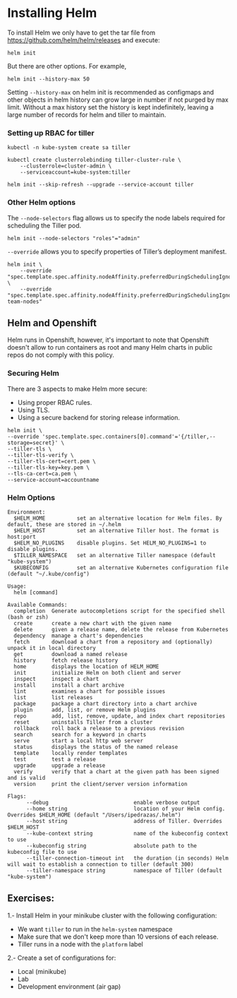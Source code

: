 #  Installing Helm

To install Helm we only have to get the tar file from https://github.com/helm/helm/releases and execute:

```
helm init
```

But there are other options. For example, 

```
helm init --history-max 50
```

Setting `--history-max` on helm init is recommended as configmaps and other objects in helm history can grow large in number if not purged by max limit. Without a max history set the history is kept indefinitely, leaving a large number of records for helm and tiller to maintain.


### Setting up RBAC for tiller 

```
kubectl -n kube-system create sa tiller

kubectl create clusterrolebinding tiller-cluster-rule \
    --clusterrole=cluster-admin \
    --serviceaccount=kube-system:tiller

helm init --skip-refresh --upgrade --service-account tiller
```

### Other Helm options

The `--node-selectors` flag allows us to specify the node labels required for scheduling the Tiller pod.

```
helm init --node-selectors "roles"="admin"
```

`--override` allows you to specify properties of Tiller’s deployment manifest. 

```
helm init \
    --override "spec.template.spec.affinity.nodeAffinity.preferredDuringSchedulingIgnoredDuringExecution[0].weight"="1" \
    --override "spec.template.spec.affinity.nodeAffinity.preferredDuringSchedulingIgnoredDuringExecution[0].preference.matchExpressions[0].key"="my-team-nodes"
```

## Helm and Openshift

Helm runs in Openshift, however, it's important to note that Openshift doesn't allow to run containers as root and many Helm charts in public repos do not comply with this policy.

### Securing Helm

There are 3 aspects to make Helm more secure:

* Using proper RBAC rules.
* Using TLS.
* Using a secure backend for storing release information.

```
helm init \
--override 'spec.template.spec.containers[0].command'='{/tiller,--storage=secret}' \
--tiller-tls \
--tiller-tls-verify \
--tiller-tls-cert=cert.pem \
--tiller-tls-key=key.pem \
--tls-ca-cert=ca.pem \
--service-account=accountname
```

### Helm Options

```
Environment:
  $HELM_HOME          set an alternative location for Helm files. By default, these are stored in ~/.helm
  $HELM_HOST          set an alternative Tiller host. The format is host:port
  $HELM_NO_PLUGINS    disable plugins. Set HELM_NO_PLUGINS=1 to disable plugins.
  $TILLER_NAMESPACE   set an alternative Tiller namespace (default "kube-system")
  $KUBECONFIG         set an alternative Kubernetes configuration file (default "~/.kube/config")

Usage:
  helm [command]

Available Commands:
  completion  Generate autocompletions script for the specified shell (bash or zsh)
  create      create a new chart with the given name
  delete      given a release name, delete the release from Kubernetes
  dependency  manage a chart's dependencies
  fetch       download a chart from a repository and (optionally) unpack it in local directory
  get         download a named release
  history     fetch release history
  home        displays the location of HELM_HOME
  init        initialize Helm on both client and server
  inspect     inspect a chart
  install     install a chart archive
  lint        examines a chart for possible issues
  list        list releases
  package     package a chart directory into a chart archive
  plugin      add, list, or remove Helm plugins
  repo        add, list, remove, update, and index chart repositories
  reset       uninstalls Tiller from a cluster
  rollback    roll back a release to a previous revision
  search      search for a keyword in charts
  serve       start a local http web server
  status      displays the status of the named release
  template    locally render templates
  test        test a release
  upgrade     upgrade a release
  verify      verify that a chart at the given path has been signed and is valid
  version     print the client/server version information

Flags:
      --debug                           enable verbose output
      --home string                     location of your Helm config. Overrides $HELM_HOME (default "/Users/ipedrazas/.helm")
      --host string                     address of Tiller. Overrides $HELM_HOST
      --kube-context string             name of the kubeconfig context to use
      --kubeconfig string               absolute path to the kubeconfig file to use
      --tiller-connection-timeout int   the duration (in seconds) Helm will wait to establish a connection to tiller (default 300)
      --tiller-namespace string         namespace of Tiller (default "kube-system")
```

## Exercises:

1.- Install Helm in your minikube cluster with the following configuration:

* We want `tiller` to run in the `helm-system` namespace
* Make sure that we don't keep more than 10 versions of each release.
* Tiller runs in a node with the `platform` label

2.- Create a set of configurations for:

* Local (minikube)
* Lab
* Development environment (air gap)
